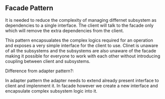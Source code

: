 ## Facade Pattern

It is needed to reduce the complexity of managing differnet subsystem as dependencies to a single interface. The client will talk to the facade only which will remove the extra dependencies from the client.

This pattern encapsualates the complex logics required for an operation and exposes a very simple interface for the client to use. Clinet is unaware of all the subsystems and the subsystems are also unaware of the facade making it possible for everyone to work with each other without introducing coupling between client and subsystems.


Difference from adapter pattern?:

In adapter pattern the adapter needs to extend already present interface to client and implenment it.
In facade however we create a new interface and encapsulate complex subsystem logic into it.